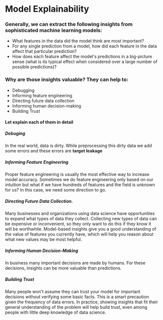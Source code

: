 # Model Explainability



### Generally, we can  extract the following insights from sophisticated machine learning models:
* What features in the data did the model think are most important?
* For any single prediction from a model, how did each feature in the data affect that particular prediction?
* How does each feature affect the model's predictions in a big-picture sense (what is its typical effect when considered over a large number of possible predictions)?


### Why are those insights valuable? They can help to:
* Debugging
* Informing feature engineering
* Directing future data collection
* Informing human decision-making
* Building Trust


#### Let explain each of them in detail

##### Debuging
In the real world, data is dirty. While preprocessing this dirty data we add some errors and these errors are **target leakage**

##### Informing Feature Engineering
Proper feature engineering is usually the most effective way to increase model accuracy. Sometimes we do feature engineering only based on our intuition but what if we have hundreds of features and the field is unknown for us? In this case, we need some direction to go.

##### Directing Future Data Collection.
Many businesses and organizations using data science have opportunities to expand what types of data they collect. Collecting new types of data can be expensive or inconvenient, so they only want to do this if they know it will be worthwhile. Model-based insights give you a good understanding of the value of features you currently have, which will help you reason about what new values may be most helpful.

##### Informing Human Decision-Making
In business many important decisions are made by humans. For these decisions, insights can be more valuable than predictions.

##### Building Trust
Many people won't assume they can trust your model for important decisions without verifying some basic facts. This is a smart precaution given the frequency of data errors. In practice, showing insights that fit their general understanding of the problem will help build trust, even among people with little deep knowledge of data science.




